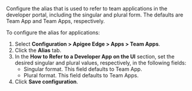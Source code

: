 Configure the alias that is used to refer to team applications in the developer portal, including the singular and plural form. The defaults are Team App and Team Apps, respectively.

To configure the alias for applications:

1. Select **Configuration > Apigee Edge > Apps > Team Apps**.
2. Click the **Alias** tab.
3. In the **How to Refer to a Developer App on the UI** section, set the desired singular and plural values, respectively, in the following fields:  
   * Singular format. This field defaults to Team App.  
   * Plural format. This field defaults to Team Apps.
4. Click **Save configuration**.